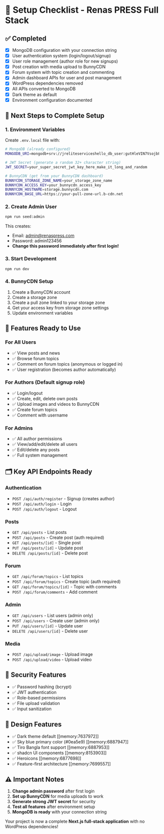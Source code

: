 # 🚀 Setup Checklist - Renas PRESS Full Stack

## ✅ Completed
- [x] MongoDB configuration with your connection string
- [x] User authentication system (login/logout/signup)
- [x] User role management (author role for new signups)
- [x] Post creation with media upload to BunnyCDN
- [x] Forum system with topic creation and commenting
- [x] Admin dashboard APIs for user and post management
- [x] WordPress dependencies removed
- [x] All APIs converted to MongoDB
- [x] Dark theme as default
- [x] Environment configuration documented

## 🔧 Next Steps to Complete Setup

### 1. Environment Variables
Create `.env.local` file with:
```bash
# MongoDB (already configured)
MONGODB_URI=mongodb+srv://jreliteserviceshello_db_user:gutHleVIN7VsojbF@cluster0.qswcdfa.mongodb.net/renaspress

# JWT Secret (generate a random 32+ character string)
JWT_SECRET=your_super_secret_jwt_key_here_make_it_long_and_random

# BunnyCDN (get from your BunnyCDN dashboard)
BUNNYCDN_STORAGE_ZONE_NAME=your_storage_zone_name
BUNNYCDN_ACCESS_KEY=your_bunnycdn_access_key
BUNNYCDN_HOSTNAME=storage.bunnycdn.com
BUNNYCDN_BASE_URL=https://your-pull-zone-url.b-cdn.net
```

### 2. Create Admin User
```bash
npm run seed:admin
```
This creates:
- Email: admin@renaspress.com
- Password: admin123456
- **Change this password immediately after first login!**

### 3. Start Development
```bash
npm run dev
```

### 4. BunnyCDN Setup
1. Create a BunnyCDN account
2. Create a storage zone
3. Create a pull zone linked to your storage zone
4. Get your access key from storage zone settings
5. Update environment variables

## 🎯 Features Ready to Use

### For All Users
- ✅ View posts and news
- ✅ Browse forum topics
- ✅ Comment on forum topics (anonymous or logged in)
- ✅ User registration (becomes author automatically)

### For Authors (Default signup role)
- ✅ Login/logout
- ✅ Create, edit, delete own posts
- ✅ Upload images and videos to BunnyCDN
- ✅ Create forum topics
- ✅ Comment with username

### For Admins
- ✅ All author permissions
- ✅ View/add/edit/delete all users
- ✅ Edit/delete any posts
- ✅ Full system management

## 🗂️ Key API Endpoints Ready

### Authentication
- `POST /api/auth/register` - Signup (creates author)
- `POST /api/auth/login` - Login
- `POST /api/auth/logout` - Logout

### Posts
- `GET /api/posts` - List posts
- `POST /api/posts` - Create post (auth required)
- `GET /api/posts/[id]` - Single post
- `PUT /api/posts/[id]` - Update post
- `DELETE /api/posts/[id]` - Delete post

### Forum
- `GET /api/forum/topics` - List topics
- `POST /api/forum/topics` - Create topic (auth required)
- `GET /api/forum/topics/[id]` - Topic with comments
- `POST /api/forum/comments` - Add comment

### Admin
- `GET /api/users` - List users (admin only)
- `POST /api/users` - Create user (admin only)
- `PUT /api/users/[id]` - Update user
- `DELETE /api/users/[id]` - Delete user

### Media
- `POST /api/upload/image` - Upload image
- `POST /api/upload/video` - Upload video

## 🔐 Security Features
- ✅ Password hashing (bcrypt)
- ✅ JWT authentication
- ✅ Role-based permissions
- ✅ File upload validation
- ✅ Input sanitization

## 🎨 Design Features
- ✅ Dark theme default [[memory:7637972]]
- ✅ Sky blue primary color (#0ea5e9) [[memory:6887947]]
- ✅ Tiro Bangla font support [[memory:6887953]]
- ✅ shadcn UI components [[memory:8153903]]
- ✅ Heroicons [[memory:6877698]]
- ✅ Feature-first architecture [[memory:7699557]]

## ⚠️ Important Notes
1. **Change admin password** after first login
2. **Set up BunnyCDN** for media uploads to work
3. **Generate strong JWT secret** for security
4. **Test all features** after environment setup
5. **MongoDB is ready** with your connection string

Your project is now a complete **Next.js full-stack application** with no WordPress dependencies!




